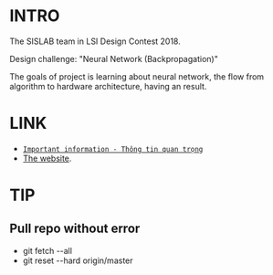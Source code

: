 <!---
/*******************************************************************************
// Project name   : Ann (Artificial neural network)
// File name      : README.md
// Created date   : Thu 28 Sep 2017 03:50:15 PM ICT
// Author         : Huy-Hung Ho
// Last modified  : Wed 04 Oct 2017 02:21:36 PM ICT
// Desc           :
*******************************************************************************/
-->

# INTRO

The SISLAB team in LSI Design Contest 2018.

Design challenge: "Neural Network (Backpropagation)"

The goals of project is learning about neural network, the flow from algorithm to
hardware architecture, having an result.


# LINK

- [`Important information - Thông tin quan trọng`](INFO.md)
- [The website](http://www.lsi-contest.com/index_e.html).


# TIP

## Pull repo without error
-   git fetch --all
-   git reset --hard origin/master


